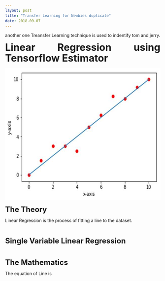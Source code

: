 ```yaml
---
layout: post
title: "Transfer Learning for Newbies duplicate"
date: 2018-09-07
---
```

another one
Treansfer Learning technique is used to indentify tom and jerry.

<div class=WordSection1>

<p class=MsoNormal style='text-align:justify'><b><span style='font-size:24.0pt;
line-height:107%'>Linear Regression using Tensorflow Estimator</span></b></p>

<p class=MsoNormal style='text-align:justify'><img width=624 height=430
id=image4.png
src="2018-09-11-Linear-Regression-using-Tensorflow-Estimator_files/image001.jpg"></p>

<p class=MsoNormal style='text-align:justify'><b><span style='font-size:18.0pt;
line-height:107%'>The Theory</span></b></p>

<p class=MsoNormal>Linear Regression is the process of fitting a line to the
dataset.</p>

<p class=MsoNormal>&nbsp;</p>

<p class=MsoNormal><b><span style='font-size:18.0pt;line-height:107%'>Single
Variable Linear Regression</span></b></p>

<p class=MsoNormal>&nbsp;</p>

<p class=MsoNormal><b><span style='font-size:18.0pt;line-height:107%'>The
Mathematics</span></b></p>

<p class=MsoNormal>The equation of Line is</p>

